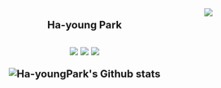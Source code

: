 <div align = "right">
<a href="https://hits.seeyoufarm.com"><img src="https://hits.seeyoufarm.com/api/count/incr/badge.svg?url=https%3A%2F%2Fgithub.com%2FHa-youngPark%2Fhit-counter&count_bg=%23C5DBE6&title_bg=%23555555&icon=&icon_color=%23E7E7E7&title=hits&edge_flat=false"/></a>  
</div>
<div style = "font-weight: bold; font-size: 20px; padding:5px;" align = "center">Ha-young Park<div><br>  
<div style = "padding:5px;" align = "center">
  <a href = "https://Ha-youngPark.github.io" target="_blank"><img src="https://img.shields.io/badge/Portfolio-c5dbe6?style=flat&logo=GitHub&logoColor=white"/></a>
  <a href = "https://mintyoungs2.tistory.com/" target="_blank"><img src="https://img.shields.io/badge/Blog-E71D29?style=falt&logo=Undertale&logoColor=white"/></a>
  <a href = "https://www.linkedin.com/in/ha-young-park-aa91651aa" target="_blank"><img src = "https://img.shields.io/badge/LinkedIn-0077b5?style=flat&logo=LinkedIn&logoColor=white"/></a><br>

![Ha-youngPark's Github stats](https://github-readme-stats.vercel.app/api?username=Ha-youngPark&show_icons=true)
  
</div>
<!--
**mint-young/mint-young** is a ✨ _special_ ✨ repository because its `README.md` (this file) appears on your GitHub profile.

Here are some ideas to get you started:

- 🔭 I’m currently working on ...
- 🌱 I’m currently learning ...
- 👯 I’m looking to collaborate on ...
- 🤔 I’m looking for help with ...
- 💬 Ask me about ...
- 📫 How to reach me: ...
- 😄 Pronouns: ...
- ⚡ Fun fact: ...
-->
